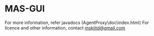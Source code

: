 # MAS-GUI
For more information, refer javadocs (AgentProxy\doc\index.html)
For licence and other information, contact mskiitd@gmail.com 
